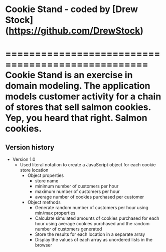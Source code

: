 # Cookie Stand - coded by [Drew Stock] (https://github.com/DrewStock)
==================================================
Cookie Stand is an exercise in domain modeling. The application models customer activity for a chain of stores that sell salmon cookies. Yep, you heard that right. Salmon cookies.
==================================================
## Version history
* Version 1.0
  * Used literal notation to create a JavaScript object for each cookie store location
    * Object properties
      * store name
      * minimum number of customers per hour
      * maximum number of customers per hour
      * average number of cookies purchased per customer
    * Object methods
      * Generate random number of customers per hour using min/max properties
      * Calculate simulated amounts of cookies purchased for each hour using average cookies purchased and the random   number of customers generated
      * Store the results for each location in a separate array
      * Display the values of each array as unordered lists in the browser
